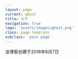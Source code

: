 ```yaml
---
layout: page
current: about
title: 关于
navigation: true
logo: 'assets/images/ghost.png'
class: page-template
subclass: 'post page'
---
```


该博客创建于2018年6月7日
